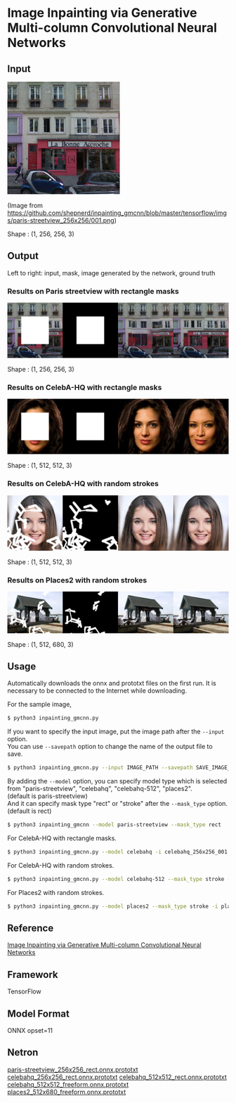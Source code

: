 # Image Inpainting via Generative Multi-column Convolutional Neural Networks

## Input

![Input](paris-streetview_001.png)

(Image from https://github.com/shepnerd/inpainting_gmcnn/blob/master/tensorflow/imgs/paris-streetview_256x256/001.png)

Shape : (1, 256, 256, 3)

## Output

Left to right: input, mask, image generated by the network, ground truth


### Results on Paris streetview with rectangle masks

![Output](result_paris-streetview_rect.png)

Shape : (1, 256, 256, 3)

### Results on CelebA-HQ with rectangle masks

![Output](result_celebahq-256_rect.png)

Shape : (1, 512, 512, 3)

### Results on CelebA-HQ with random strokes

![Output](result_celebahq-512_stroke.png)

Shape : (1, 512, 512, 3)

### Results on Places2 with random strokes

![Output](result_places2_stroke.png)

Shape : (1, 512, 680, 3)

## Usage
Automatically downloads the onnx and prototxt files on the first run.
It is necessary to be connected to the Internet while downloading.

For the sample image,
```bash
$ python3 inpainting_gmcnn.py
```

If you want to specify the input image, put the image path after the `--input` option.  
You can use `--savepath` option to change the name of the output file to save.
```bash
$ python3 inpainting_gmcnn.py --input IMAGE_PATH --savepath SAVE_IMAGE_PATH
```

By adding the `--model` option, you can specify model type which is selected from "paris-streetview", "celebahq", "celebahq-512", "places2".  
(default is paris-streetview)  
And it can specify mask type "rect" or "stroke" after the `--mask_type` option.  
(default is rect)
```bash
$ python3 inpainting_gmcnn --model paris-streetview --mask_type rect
```

For CelebA-HQ with rectangle masks.
```bash
$ python3 inpainting_gmcnn.py --model celebahq -i celebahq_256x256_001.png
```

For CelebA-HQ with random strokes.
```bash
$ python3 inpainting_gmcnn.py --model celebahq-512 --mask_type stroke -i celebahq_512x512_016.png
```

For Places2 with random strokes.
```bash
$ python3 inpainting_gmcnn.py --model places2 --mask_type stroke -i places2_001.png
```

## Reference

[Image Inpainting via Generative Multi-column Convolutional Neural Networks](https://github.com/naoto0804/pytorch-inpainting-with-partial-conv)

## Framework

TensorFlow

## Model Format

ONNX opset=11

## Netron

[paris-streetview_256x256_rect.onnx.prototxt](https://netron.app/?url=https://storage.googleapis.com/ailia-models/inpainting_gmcnn/paris-streetview_256x256_rect.onnx.prototxt)
[celebahq_256x256_rect.onnx.prototxt](https://netron.app/?url=https://storage.googleapis.com/ailia-models/inpainting_gmcnn/celebahq_256x256_rect.onnx.prototxt)
[celebahq_512x512_rect.onnx.prototxt](https://netron.app/?url=https://storage.googleapis.com/ailia-models/inpainting_gmcnn/celebahq_512x512_rect.onnx.prototxt)
[celebahq_512x512_freeform.onnx.prototxt](https://netron.app/?url=https://storage.googleapis.com/ailia-models/inpainting_gmcnn/celebahq_512x512_freeform.onnx.prototxt)
[places2_512x680_freeform.onnx.prototxt](https://netron.app/?url=https://storage.googleapis.com/ailia-models/inpainting_gmcnn/places2_512x680_freeform.onnx.prototxt)